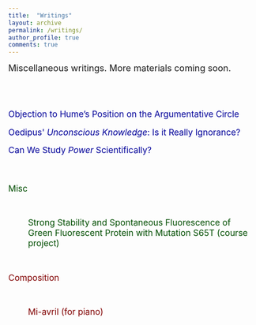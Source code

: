 ```yaml
---
title:  "Writings"
layout: archive
permalink: /writings/
author_profile: true
comments: true
---
```



<font size="4">
Miscellaneous writings. More materials coming soon.
</font>


<html>
<head>
<style>
p.medium {
    line-height: 1.3;
}

p.big {
    line-height: 1.8;
}

</style>
</head>
<body>


<br><br>

<!-- <span style="font-size: 13pt; color: #000099"> Philosophy </span>

<br> -->

<p style="font-size: 13pt; color: #000099; margin-left: 0px; text-decoration: none">
<a href="./hume.html" style="font-size: 13pt; color: #000099; line-height:210%; text-decoration: none"> Objection to Hume’s Position on the Argumentative Circle </a>
<br>
<a href="./knowledge.html" style="font-size: 13pt; color: #000099; line-height:210%; text-decoration: none"> Oedipus' <i>Unconscious Knowledge</i>: Is it Really Ignorance? </a>
<br>
<a href="./power.html" style="font-size: 13pt; color: #000099; line-height:210%; text-decoration: none"> Can We Study <i>Power</i> Scientifically? </a>

</p>

<br>

<span style="font-size: 13pt; color: #004d00"> Misc </span>

<br>

<p style="font-size: 13pt; color: #004d00; margin-left: 40px; text-decoration: none">
<a href="../misc-files/pang-bios-gfp-2018.pdf" style="color: #004d00; text-decoration: none"> Strong Stability and Spontaneous Fluorescence of Green Fluorescent Protein with Mutation S65T (course project) </a>
</p>


<br>

<span style="font-size: 13pt; color: #800000"> Composition </span>

<br>

<p style="font-size: 13pt; color: #800000; margin-left: 40px; text-decoration: none">
<a href="../misc-files/mi-avril.pdf" style="color: #800000; text-decoration: none"> Mi-avril (for piano) </a>
</p>


